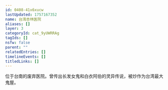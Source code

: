 ```yaml
---
id: 0408-41x6xucw
lastUpdated: 1757167352
name: 台湾杏林医院
aliases: []
layer: 3
categoryId: cat_9yUWRRAg
tagIds: []
nsfw: false
parent: ""
relatedEntries: []
timelineEvents: []
titledLinks: []
---
```


位于台南的废弃医院。曾传出长发女鬼和白衣阿伯的灵异传说，被炒作为台湾最大鬼屋。
